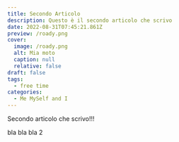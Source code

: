 ```yaml
---
title: Secondo Articolo
description: Questo è il secondo articolo che scrivo
date: 2022-08-31T07:45:21.861Z
preview: /roady.png
cover:
  image: /roady.png
  alt: Mia moto
  caption: null
  relative: false
draft: false
tags:
  - free time
categories:
  - Me MySelf and I
---
```


Secondo articolo che scrivo!!!

bla bla bla 2
